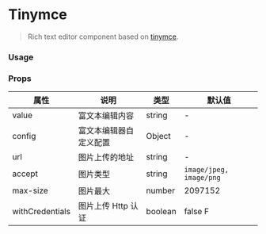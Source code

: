 # Tinymce

> Rich text editor component based on [tinymce](https://www.tiny.cloud/docs/).

### Usage

### Props

| 属性            | 说明                   | 类型    | 默认值                  |
| --------------- | ---------------------- | ------- | ----------------------- |
| value           | 富文本编辑内容         | string  | -                       |
| config          | 富文本编辑器自定义配置 | Object  | -                       |
| url             | 图片上传的地址         | string  | -                       |
| accept          | 图片类型               | string  | `image/jpeg, image/png` |
| max-size        | 图片最大               | number  | 2097152                 |
| withCredentials | 图片上传 Http 认证     | boolean | false F                 |
